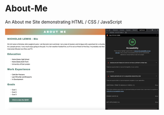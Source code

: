 # About-Me

An About me Site demonstrating HTML / CSS / JavaScript

![Screenshot of Accessibility Score](/Screenshot%202023-06-13%20at%2016.39.14.png)

